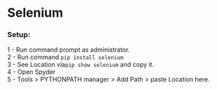 # Selenium
### Setup:
1 - Run command prompt as administrator.<br>
2 - Run command `pip install selenium`<br>
3 - See Location via`pip show selenium` and copy it.<br>
4 - Open Spyder<br>
5 - Tools > PYTHONPATH manager > Add Path > paste Location here.<br>
